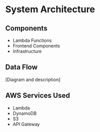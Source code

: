 # System Architecture

## Components
- Lambda Functions
- Frontend Components
- Infrastructure

## Data Flow
[Diagram and description]

## AWS Services Used
- Lambda
- DynamoDB
- S3
- API Gateway 